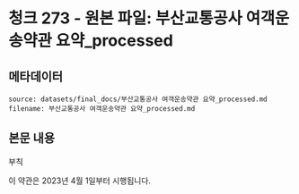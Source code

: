 # 청크 273 - 원본 파일: 부산교통공사 여객운송약관 요약_processed

## 메타데이터

```
source: datasets/final_docs/부산교통공사 여객운송약관 요약_processed.md
filename: 부산교통공사 여객운송약관 요약_processed.md
```

## 본문 내용

부칙

이 약관은 2023년 4월 1일부터 시행됩니다.